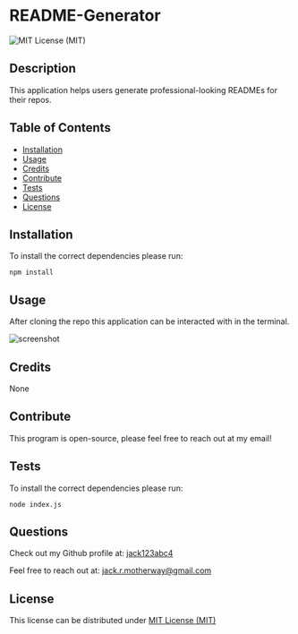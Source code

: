 # README-Generator

   ![MIT License (MIT)](https://img.shields.io/badge/license-MIT-green)

   ## Description
   
   This application helps users generate professional-looking READMEs for their repos.
   
   ## Table of Contents
   
   - [Installation](#installation)
   - [Usage](#usage)
   - [Credits](#credits)
   - [Contribute](#contribute)
   - [Tests](#tests)
   - [Questions](#questions)
   - [License](#license)
   
   ## Installation
   
   To install the correct dependencies please run:
   ~~~
   npm install
   ~~~
   
   ## Usage
   
   After cloning the repo this application can be interacted with in the terminal.
   
   ![screenshot](https://user-images.githubusercontent.com/15790800/189260785-bb71e00a-cd6b-4595-8b9f-243f27a10802.PNG)


   ## Credits
   
   None
   
   ## Contribute
   
   This program is open-source, please feel free to reach out at my email!
   
   ## Tests

   To install the correct dependencies please run:
   ~~~
   node index.js
   ~~~

   ## Questions

   Check out my Github profile at: [jack123abc4](https://github.com/jack123abc4)

   Feel free to reach out at: [jack.r.motherway@gmail.com](jack.r.motherway@gmail.com)
   
   ## License
  This license can be distributed under [MIT License (MIT)](https://choosealicense.com/licenses/MIT/)
  
